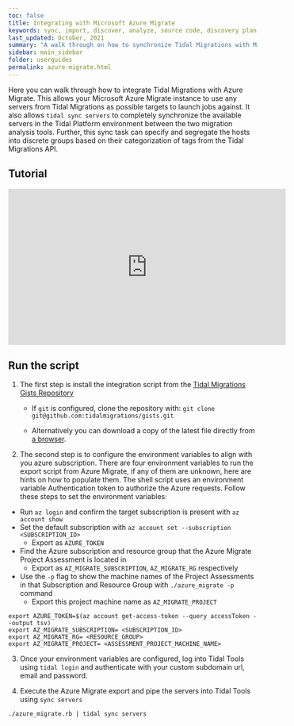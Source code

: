 ```yaml
---
toc: false
title: Integrating with Microsoft Azure Migrate
keywords: sync, import, discover, analyze, source code, discovery plan
last_updated: October, 2021
summary: "A walk through on how to synchronize Tidal Migrations with Microsoft Azure Migrate."
sidebar: main_sidebar
folder: userguides
permalink: azure-migrate.html
---
```


Here you can walk through how to integrate Tidal Migrations with Azure Migrate.
This allows your Microsoft Azure Migrate instance to use any servers from Tidal Migrations as possible targets to launch jobs against.
It also allows `tidal sync servers` to completely synchronize the available servers in the Tidal Platform environment between the two migration analysis tools.
Further, this sync task can specify and segregate the hosts into discrete groups based
on their categorization of tags from the Tidal Migrations API.

## Tutorial

<div>
  <iframe width="560" height="315" src="https://www.youtube.com/embed/_ERzDACKWgw" title="YouTube video player" frameborder="0" allow="accelerometer; autoplay; clipboard-write; encrypted-media; gyroscope; picture-in-picture" allowfullscreen></iframe>
</div>

## Run the script

1. The first step is install the integration script from the [Tidal Migrations Gists Repository](https://github.com/tidalmigrations/gists)

   - If `git` is configured, clone the repository with:
     `git clone git@github.com:tidalmigrations/gists.git`

   - Alternatively you can download a copy of the latest file directly from [a browser](https://github.com/tidalmigrations/gists/archive/refs/heads/master.zip).

2. The second step is to configure the environment variables to align with you azure subscription. There are four environment variables to run the export script from Azure Migrate, if any of them are unknown, here are hints on how to populate them. The shell script uses an environment variable Authentication token to authorize the Azure requests. Follow these steps to set the environment variables:

- Run `az login` and confirm the target subscription is present with `az account show`
- Set the default subscription with `az account set --subscription <SUBSCRIPTION_ID>`
  - Export as `AZURE_TOKEN`
- Find the Azure subscription and resource group that the Azure Migrate Project Assessment is located in
  - Export as `AZ_MIGRATE_SUBSCRIPTION`, `AZ_MIGRATE_RG` respectively
- Use the `-p` flag to show the machine names of the Project Assessments in that Subscription and Resource Group with `./azure_migrate -p` command
  - Export this project machine name as `AZ_MIGRATE_PROJECT`

```
export AZURE_TOKEN=$(az account get-access-token --query accessToken --output tsv)
export AZ_MIGRATE_SUBSCRIPTION= <SUBSCRIPTION_ID>
export AZ_MIGRATE_RG= <RESOURCE_GROUP>
export AZ_MIGRATE_PROJECT= <ASSESSMENT_PROJECT_MACHINE_NAME>
```

3. Once your environment variables are configured, log into Tidal Tools using `tidal login` and authenticate with your custom subdomain url, email and password.

4. Execute the Azure Migrate export and pipe the servers into Tidal Tools using `sync servers`

```
./azure_migrate.rb | tidal sync servers
```
